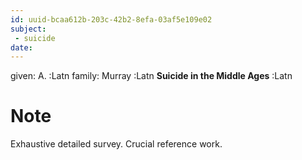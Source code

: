 ```yaml
---
id: uuid-bcaa612b-203c-42b2-8efa-03af5e109e02
subject: 
 - suicide
date: 
---
```


given: A. :Latn
family: Murray :Latn
**Suicide in the Middle Ages** :Latn
# Note
Exhaustive detailed survey.  Crucial reference work.